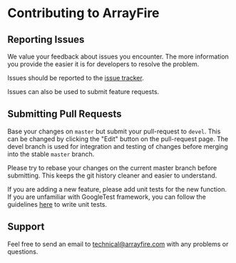 # Contributing to ArrayFire #

## Reporting Issues ##

We value your feedback about issues you encounter. The more information you
provide the easier it is for developers to resolve the problem.

Issues should be reported to the [issue tracker](https://github.com/arrayfire/arrayfire/issues?state=open).

Issues can also be used to submit feature requests.

## Submitting Pull Requests ##

Base your changes on `master` but submit your pull-request to `devel`. This
can be changed by clicking the "Edit" button on the pull-request page. The
devel branch is used for integration and testing of changes before merging
into the stable `master` branch.

Please try to rebase your changes on the current master branch before
submitting. This keeps the git history cleaner and easier to understand.

If you are adding a new feature, please add unit tests for the new function. If you are unfamiliar with GoogleTest framework, you can follow the guidelines [here](https://github.com/arrayfire/arrayfire/wiki/Writing-Unit-Tests) to write unit tests.

## Support ##

Feel free to send an email to technical@arrayfire.com with any problems or
questions.
